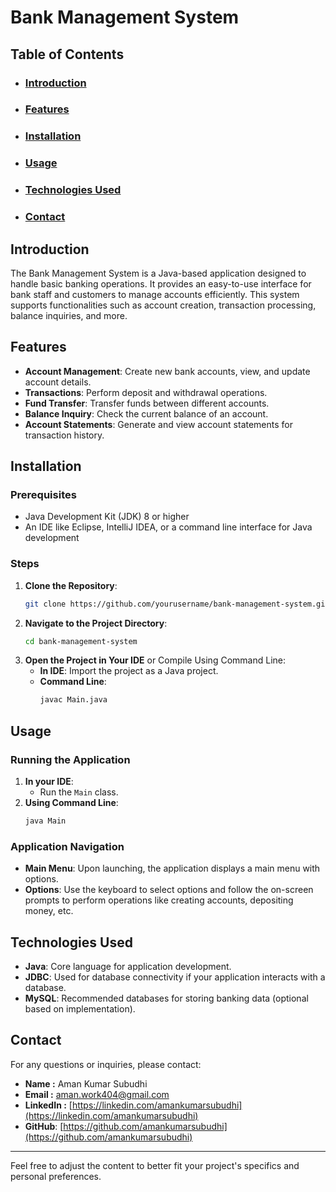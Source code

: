 # Bank Management System

## Table of Contents
- ### [Introduction](#introduction)
- ### [Features](#features)
- ### [Installation](#installation)
- ### [Usage](#usage)
- ### [Technologies Used](#technologies-used)
- ### [Contact](#contact)

## Introduction
The Bank Management System is a Java-based application designed to handle basic banking operations. It provides an easy-to-use interface for bank staff and customers to manage accounts efficiently. This system supports functionalities such as account creation, transaction processing, balance inquiries, and more.

## Features
- **Account Management**: Create new bank accounts, view, and update account details.
- **Transactions**: Perform deposit and withdrawal operations.
- **Fund Transfer**: Transfer funds between different accounts.
- **Balance Inquiry**: Check the current balance of an account.
- **Account Statements**: Generate and view account statements for transaction history.

## Installation

### Prerequisites
- Java Development Kit (JDK) 8 or higher
- An IDE like Eclipse, IntelliJ IDEA, or a command line interface for Java development

### Steps
1. **Clone the Repository**:
   ```sh
   git clone https://github.com/yourusername/bank-management-system.git
   ```
2. **Navigate to the Project Directory**:
   ```sh
   cd bank-management-system
   ```
3. **Open the Project in Your IDE** or Compile Using Command Line:
   - **In IDE**: Import the project as a Java project.
   - **Command Line**:
     ```sh
     javac Main.java
     ```

## Usage

### Running the Application
1. **In your IDE**:
   - Run the `Main` class.
2. **Using Command Line**:
   ```sh
   java Main
   ```

### Application Navigation
- **Main Menu**: Upon launching, the application displays a main menu with options.
- **Options**: Use the keyboard to select options and follow the on-screen prompts to perform operations like creating accounts, depositing money, etc.

## Technologies Used
- **Java**: Core language for application development.
- **JDBC**: Used for database connectivity if your application interacts with a database.
- **MySQL**: Recommended databases for storing banking data (optional based on implementation).


## Contact
For any questions or inquiries, please contact:
- **Name :** Aman Kumar Subudhi
- **Email :** aman.work404@gmail.com
- **LinkedIn :** [https://linkedin.com/amankumarsubudhi](https://linkedin.com/amankumarsubudhi)
- **GitHub**: [https://github.com/amankumarsubudhi](https://github.com/amankumarsubudhi)

---

Feel free to adjust the content to better fit your project's specifics and personal preferences.
